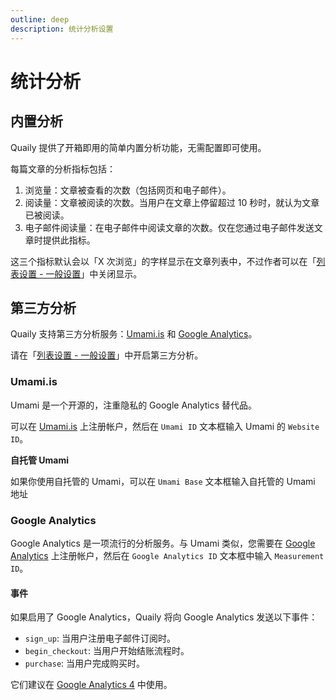 ```yaml
---
outline: deep
description: 统计分析设置
---
```


# 统计分析

## 内置分析

Quaily 提供了开箱即用的简单内置分析功能，无需配置即可使用。

每篇文章的分析指标包括：

1. 浏览量：文章被查看的次数（包括网页和电子邮件）。
2. 阅读量：文章被阅读的次数。当用户在文章上停留超过 10 秒时，就认为文章已被阅读。
3. 电子邮件阅读量：在电子邮件中阅读文章的次数。仅在您通过电子邮件发送文章时提供此指标。

这三个指标默认会以「X 次浏览」的字样显示在文章列表中，不过作者可以在「[列表设置 - 一般设置](https://quaily.com/dashboard/lists/@current/settings/general)」中关闭显示。

## 第三方分析

Quaily 支持第三方分析服务：[Umami.is](https://umami.is/) 和 [Google Analytics](https://analytics.google.com/)。

请在「[列表设置 - 一般设置](https://quaily.com/dashboard/lists/@current/settings/general)」中开启第三方分析。

### Umami.is

Umami 是一个开源的，注重隐私的 Google Analytics 替代品。

可以在 [Umami.is](https://umami.is/) 上注册帐户，然后在 `Umami ID` 文本框输入 Umami 的 `Website ID`。

**自托管 Umami**

如果你使用自托管的 Umami，可以在 `Umami Base` 文本框输入自托管的 Umami 地址

### Google Analytics

Google Analytics 是一项流行的分析服务。与 Umami 类似，您需要在 [Google Analytics](https://analytics.google.com/) 上注册帐户，然后在 `Google Analytics ID` 文本框中输入 `Measurement ID`。

#### 事件

如果启用了 Google Analytics，Quaily 将向 Google Analytics 发送以下事件：

- `sign_up`: 当用户注册电子邮件订阅时。
- `begin_checkout`: 当用户开始结账流程时。
- `purchase`: 当用户完成购买时。

它们建议在 [Google Analytics 4](https://support.google.com/analytics/answer/9267735?hl=en "Google Analytics 4 Events") 中使用。
